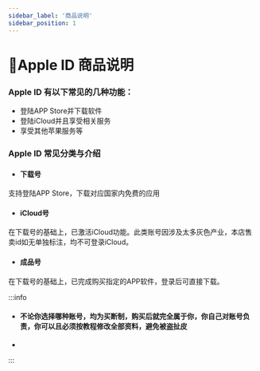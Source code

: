 ```yaml
---
sidebar_label: '商品说明'
sidebar_position: 1
---
```


# 🍎Apple ID 商品说明

### Apple ID 有以下常见的几种功能：

 - 登陆APP Store并下载软件
 - 登陆iCloud并且享受相关服务
 - 享受其他苹果服务等
 
### Apple ID 常见分类与介绍
 - #### 下载号
支持登陆APP Store，下载对应国家内免费的应用
- #### iCloud号
在下载号的基础上，已激活iCloud功能。此类账号因涉及太多灰色产业，本店售卖id如无单独标注，均不可登录iCloud。
- #### 成品号
在下载号的基础上，已完成购买指定的APP软件，登录后可直接下载。

:::info  
  

 - #### 不论你选择哪种账号，均为买断制，购买后就完全属于你，你自己对账号负责，你可以且必须按教程修改全部资料，避免被盗扯皮
 - 

  
:::
<!--stackedit_data:
eyJoaXN0b3J5IjpbLTg1MDU0OTI3MywxMjEzNDA1ODIxLC0yMD
Y5NjAzNDMsLTEwOTYwNzg2MThdfQ==
-->